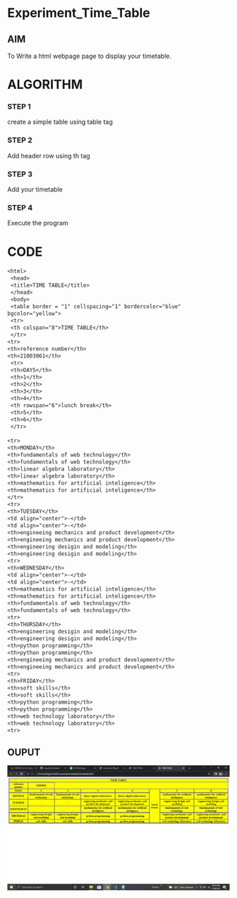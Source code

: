 # Experiment_Time_Table

## AIM
To Write a html webpage page to display your timetable.

# ALGORITHM
### STEP 1
create a simple table using table tag
### STEP 2
Add header row using th tag
### STEP 3
Add your timetable
### STEP 4
Execute the program

# CODE
~~~<!DOCTYPE html>
<html>
 <head>
 <title>TIME TABLE</title>
 </head>
 <body>
 <table border = "1" cellspacing="1" bordercolor="blue" bgcolor="yellow">
 <tr>
 <th colspan="8">TIME TABLE</th>
 </tr>
<tr>
<th>reference number</th>
<th>21003061</th>
 <tr>
 <th>DAYS</th>
 <th>1</th>
 <th>2</th>
 <th>3</th>
 <th>4</th>
 <th rowspan="6">lunch break</th>
 <th>5</th>
 <th>6</th>
 </tr>

<tr>
<th>MONDAY</th>
<th>fundamentals of web technology</th>
<th>fundamentals of web technology</th>
<th>linear algebra laboratory</th>
<th>linear algebra laboratory</th>
<th>mathematics for artificial inteligence</th>
<th>mathematics for artificial inteligence</th>
</tr>
<tr>
<th>TUESDAY</th>
<td align="center">-</td>
<td align="center">-</td>
<th>engineeing mechanics and product development</th>
<th>engineeing mechanics and product development</th>
<th>engineering desigin and modeling</th>
<th>engineering desigin and modeling</th>
<tr>
<th>WEDNESDAY</th>
<td align="center">-</td>
<td align="center">-</td>
<th>mathematics for artificial inteligence</th>
<th>mathematics for artificial inteligence</th>
<th>fundamentals of web technology</th>
<th>fundamentals of web technology</th>
<tr>
<th>THURSDAY</th>
<th>engineering desigin and modeling</th>
<th>engineering desigin and modeling</th>
<th>python programming</th>
<th>python programming</th>
<th>engineeing mechanics and product development</th>
<th>engineeing mechanics and product development</th>
<tr>
<th>FRIDAY</th>
<th>soft skills</th>
<th>soft skills</th>
<th>python programming</th>
<th>python programming</th>
<th>web technology laboratory</th>
<th>web technology laboratory</th>
<tr>

~~~
## OUPUT
![Github Logo](screenshot.png)

